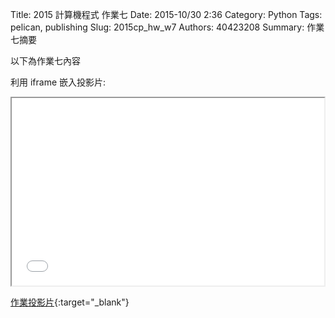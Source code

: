 Title: 2015 計算機程式 作業七
Date: 2015-10/30 2:36
Category: Python
Tags: pelican, publishing
Slug: 2015cp_hw_w7
Authors: 40423208
Summary: 作業七摘要

以下為作業七內容

利用 iframe 嵌入投影片:

<iframe src="40423208_cp_w7_p.html" width="500" height="300"></iframe>

[作業投影片](40423208_cp_w7_p.html){:target="_blank"}